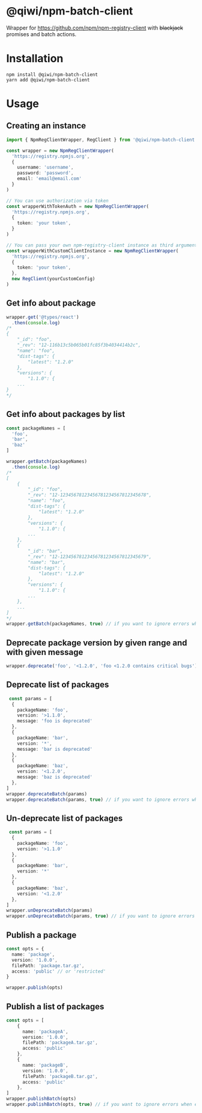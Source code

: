 # @qiwi/npm-batch-client
Wrapper for https://github.com/npm/npm-registry-client with ~~blackjack~~ promises and batch actions.
# Installation
```shell script
npm install @qiwi/npm-batch-client
yarn add @qiwi/npm-batch-client
```
# Usage
## Creating an instance
```typescript
import { NpmRegClientWrapper, RegClient } from '@qiwi/npm-batch-client'

const wrapper = new NpmRegClientWrapper(
  'https://registry.npmjs.org',
  {
    username: 'username',
    password: 'password',
    email: 'email@email.com'
  }
)

// You can use authorization via token
const wrapperWithTokenAuth = new NpmRegClientWrapper(
  'https://registry.npmjs.org',
  {
    token: 'your token',
  }
)

// You can pass your own npm-registry-client instance as third argument to constructor.
const wrapperWithCustomClientInstance = new NpmRegClientWrapper(
  'https://registry.npmjs.org',
  {
    token: 'your token',
  },
  new RegClient(yourCustomConfig)
)
```

## Get info about package
```typescript
wrapper.get('@types/react')
  .then(console.log)
/*
{
    "_id": "foo",
    "_rev": "12-116b13c5b065b01fc85f3b4034414b2c",
    "name": "foo",
    "dist-tags": {
        "latest": "1.2.0"
    },
    "versions": {
        "1.1.0": {
    ...
}
*/
```
## Get info about packages by list
```typescript
const packageNames = [
  'foo',
  'bar',
  'baz'
]

wrapper.getBatch(packageNames)
  .then(console.log)
/*
[
    {
        "_id": "foo",
        "_rev": "12-12345678123456781234567812345678",
        "name": "foo",
        "dist-tags": {
            "latest": "1.2.0"
        },
        "versions": {
            "1.1.0": {
        ...
    },
    {
        "_id": "bar",
        "_rev": "12-12345678123456781234567812345679",
        "name": "bar",
        "dist-tags": {
            "latest": "1.2.0"
        },
        "versions": {
            "1.1.0": {
        ...
    },
    ...
]
*/
wrapper.getBatch(packageNames, true) // if you want to ignore errors when executing a batch actions

```

## Deprecate package version by given range and with given message
```typescript
wrapper.deprecate('foo', '<1.2.0', 'foo <1.2.0 contains critical bugs')
```

## Deprecate list of packages
```typescript
 const params = [
  {
    packageName: 'foo',
    version: '>1.1.0',
    message: 'foo is deprecated'
  },
  {
    packageName: 'bar',
    version: '*',
    message: 'bar is deprecated'
  },
  {
    packageName: 'baz',
    version: '<1.2.0',
    message: 'baz is deprecated'
  },
]
wrapper.deprecateBatch(params)
wrapper.deprecateBatch(params, true) // if you want to ignore errors when executing a batch of actions
```
## Un-deprecate list of packages
```typescript
 const params = [
  {
    packageName: 'foo',
    version: '>1.1.0'
  },
  {
    packageName: 'bar',
    version: '*'
  },
  {
    packageName: 'baz',
    version: '<1.2.0'
  },
]
wrapper.unDeprecateBatch(params)
wrapper.unDeprecateBatch(params, true) // if you want to ignore errors when executing a batch of actions
```
## Publish a package
```typescript
const opts = {
  name: 'package',
  version: '1.0.0',
  filePath: 'package.tar.gz',
  access: 'public' // or 'restricted'
}

wrapper.publish(opts)
```
## Publish a list of packages
```typescript
const opts = [
    {
      name: 'packageA',
      version: '1.0.0',
      filePath: 'packageA.tar.gz',
      access: 'public'
    },
    {
      name: 'packageB',
      version: '1.0.0',
      filePath: 'packageB.tar.gz',
      access: 'public'
    },
]
wrapper.publishBatch(opts)
wrapper.publishBatch(opts, true) // if you want to ignore errors when executing a batch of actions
```
